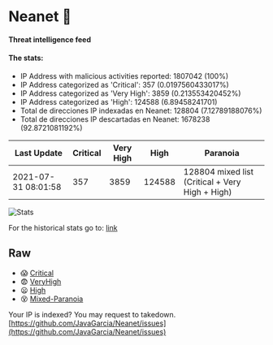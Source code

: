 # Neanet :hocho:
#### Threat intelligence feed
#### The stats:

- IP Address with malicious activities reported: 1807042 (100%)
- IP Address categorized as 'Critical':  357 (0.0197560433017%)
- IP Address categorized as 'Very High':  3859 (0.213553420452%)
- IP Address categorized as 'High':  124588 (6.89458241701)
- Total de direcciones IP indexadas en Neanet:  128804 (7.12789188076%)
- Total de direcciones IP descartadas en Neanet:  1678238 (92.8721081192%)

| Last Update | Critical | Very High | High | Paranoia |
| --- | --- | --- | --- | --- |
| 2021-07-31 08:01:58 | 357 | 3859 | 124588 | 128804 mixed list (Critical + Very High + High)|

![Stats](https://docs.google.com/spreadsheets/d/e/2PACX-1vSnaNMIXVabIpDJjufMlzH7poXnshF3mgd8Is1g9ytUEzVsP5my4Trn8f-xkoLLQ38xpL3HtmUexLo6/pubchart?oid=501124687&format=image)

For the historical stats go to: [link](/stats.csv)
## Raw
- :scream: [Critical](https://raw.githubusercontent.com/JavaGarcia/Neanet/master/blacklists/neanet_critical.txt)
- :fearful: [VeryHigh](https://raw.githubusercontent.com/JavaGarcia/Neanet/master/blacklists/neanet_veryHigh.txtt)
- :frowning: [High](https://raw.githubusercontent.com/JavaGarcia/Neanet/master/blacklists/neanet_high.txt)
- :dizzy_face: [Mixed-Paranoia](https://raw.githubusercontent.com/JavaGarcia/Neanet/master/blacklists/neanet_all.txt)


Your IP is indexed? You may request to takedown. [https://github.com/JavaGarcia/Neanet/issues](https://github.com/JavaGarcia/Neanet/issues)








































































































































































































































































































































































































































































































































































































































































































































































































































































































































































































































































































































































































































































































































































































































































































































































































































































































































































































































































































































































































































































































































































































































































































































































































































































































































































































































































































































































































































































































































































































































































































































































































































































































































































































































































































































































































































































































































































































































































































































































































































































































































































































































































































































































































































































































































































































































































































































































































































































































































































































































































































































































































































































































































































































































































































































































































































































































































































































































































































































































































































































































































































































































































































































































































































































































































































































































































































































































































































































































































































































































































































































































































































































































































































































































































































































































































































































































































































































































































































































































































































































































